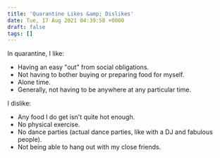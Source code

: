 ```yaml
---
title: 'Quarantine Likes &amp; Dislikes'
date: Tue, 17 Aug 2021 04:39:58 +0000
draft: false
tags: []
---
```


In quarantine, I like:

*   Having an easy "out" from social obligations.
*   Not having to bother buying or preparing food for myself.
*   Alone time.
*   Generally, not having to be anywhere at any particular time.

I dislike:

*   Any food I do get isn't quite hot enough.
*   No physical exercise.
*   No dance parties (actual dance parties, like with a DJ and fabulous people).
*   Not being able to hang out with my close friends.
